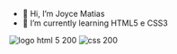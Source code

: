 - 👋 Hi, I’m Joyce Matias 
- 🌱 I’m currently learning HTML5 e CSS3
     
         
            
            


![logo html 5 200](https://user-images.githubusercontent.com/121134076/212083667-530b70f7-adf1-4679-a96d-1ea366019320.png)
![css 200](https://user-images.githubusercontent.com/121134076/212083699-12ae3587-a3d4-4eb3-bf18-dc8514c412db.png)
